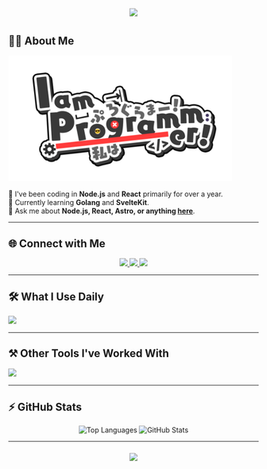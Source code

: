 <h1 align="center">
    <img src="https://readme-typing-svg.herokuapp.com/?font=Righteous&size=35&center=true&vCenter=true&width=500&height=70&duration=4000&lines=Hi!+👋;;" />
</h1>

<div align="left">

## 👨‍💻 About Me

<p align="left">
  <img src="IamProgrammerEnglish.png" width="450" alt="I am Programmer">
</p>

🌱 I've been coding in **Node.js** and **React** primarily for over a year.  
🔭 Currently learning **Golang** and **SvelteKit**.  
💬 Ask me about **Node.js, React, Astro, or anything [here](https://github.com/Prashant20nov2003/Prashant20nov2003/issues)**.  

</div>

---

## 🌐 Connect with Me
<div align="center">
  <a href="mailto:prashanttbhardwajj@gmail.com">
    <img src="https://img.shields.io/badge/Gmail-333333?style=for-the-badge&logo=gmail&logoColor=red" />
  </a>
  <a href="https://www.linkedin.com/in/prashant-bhardwaj-872975250/" target="_blank">
    <img src="https://img.shields.io/badge/LinkedIn-0077B5?style=for-the-badge&logo=linkedin&logoColor=white" />
  </a>
  <a href="https://twitter.com/BigSamosa20" target="_blank">
    <img src="https://img.shields.io/badge/Twitter-1DA1F2?style=for-the-badge&logo=twitter&logoColor=white" />
  </a>
</div>

---

## 🛠️ What I Use Daily
<div align="left">
    <img src="https://skillicons.dev/icons?i=go,javascript,typescript,python,lua,bash,htmx,nodejs,react,next,express,tailwind,astro,prisma,postgres,sqlite,neovim,docker,cloudflare,nginx" width="650" />
</div>

---

## ⚒️ Other Tools I've Worked With
<div align="left">
    <img src="https://skillicons.dev/icons?i=vue,nuxt,pinia,redux,nestjs,bootstrap,materialui,elasticsearch,jest,cypress,graphql,elixir,mongodb,rabbitmq,kafka,terraform,githubactions,jenkins,kubernetes,aws,ansible" width="600"/>
</div>

---

## ⚡ GitHub Stats
<div align="center">
  <img width=400 src="https://github-readme-stats.vercel.app/api/top-langs/?username=Prashant20nov2003&hide=HTML&langs_count=8&layout=compact&theme=react&border_radius=10" alt="Top Languages" />
  <img width=400 src="https://github-readme-stats.vercel.app/api?username=Prashant20nov2003&count_private=true&show_icons=true&theme=react&border_radius=10" alt="GitHub Stats" />
</div>

---

<h3 align="center">
    <img src="https://readme-typing-svg.herokuapp.com/?font=Righteous&size=25&center=true&vCenter=true&width=500&height=70&duration=4000&lines=Thanks+for+visiting!+✌️;+Shoot+me+a+message+on+LinkedIn!;I'm+always+down+to+collab+:)">
</h3>
